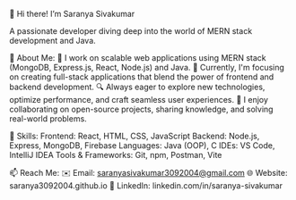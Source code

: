 


👋 Hi there!
I’m Saranya Sivakumar

A passionate developer diving deep into the world of MERN stack development and Java.

🌟 About Me:
🚀 I work on scalable web applications using MERN stack (MongoDB, Express.js, React, Node.js) and Java.
💼 Currently, I'm focusing on creating full-stack applications that blend the power of frontend and backend development.
🔍 Always eager to explore new technologies, optimize performance, and craft seamless user experiences.
🤝 I enjoy collaborating on open-source projects, sharing knowledge, and solving real-world problems.


🔧 Skills:
Frontend: React, HTML, CSS, JavaScript
Backend: Node.js, Express, MongoDB, Firebase
Languages: Java (OOP), C
IDEs: VS Code, IntelliJ IDEA
Tools & Frameworks: Git, npm, Postman, Vite


📫 Reach Me:
✉️ Email: saranyasivakumar3092004@gmail.com
🌐 Website: saranya3092004.github.io
🔗 LinkedIn: linkedin.com/in/saranya-sivakumar
